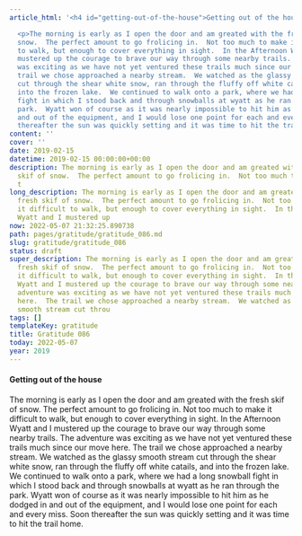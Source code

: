 ```yaml
---
article_html: '<h4 id="getting-out-of-the-house">Getting out of the house</h4>

  <p>The morning is early as I open the door and am greated with the fresh skif of
  snow.  The perfect amount to go frolicing in.  Not too much to make it difficult
  to walk, but enough to cover everything in sight.  In the Afternoon Wyatt and I
  mustered up the courage to brave our way through some nearby trails.  The adventure
  was exciting as we have not yet ventured these trails much since our move here.  The
  trail we chose approached a nearby stream.  We watched as the glassy smooth stream
  cut through the shear white snow, ran through the fluffy off white catails, and
  into the frozen lake.  We continued to walk onto a park, where we had a long snowball
  fight in which I stood back and through snowballs at wyatt as he ran through the
  park.  Wyatt won of course as it was nearly impossible to hit him as he dodged in
  and out of the equipment, and I would lose one point for each and every miss.  Soon
  thereafter the sun was quickly setting and it was time to hit the trail home.</p>'
content: ''
cover: ''
date: 2019-02-15
datetime: 2019-02-15 00:00:00+00:00
description: The morning is early as I open the door and am greated with the fresh
  skif of snow.  The perfect amount to go frolicing in.  Not too much to make it difficult
  t
long_description: The morning is early as I open the door and am greated with the
  fresh skif of snow.  The perfect amount to go frolicing in.  Not too much to make
  it difficult to walk, but enough to cover everything in sight.  In the Afternoon
  Wyatt and I mustered up
now: 2022-05-07 21:32:25.890738
path: pages/gratitude/gratitude_086.md
slug: gratitude/gratitude_086
status: draft
super_description: The morning is early as I open the door and am greated with the
  fresh skif of snow.  The perfect amount to go frolicing in.  Not too much to make
  it difficult to walk, but enough to cover everything in sight.  In the Afternoon
  Wyatt and I mustered up the courage to brave our way through some nearby trails.  The
  adventure was exciting as we have not yet ventured these trails much since our move
  here.  The trail we chose approached a nearby stream.  We watched as the glassy
  smooth stream cut throu
tags: []
templateKey: gratitude
title: Gratitude 086
today: 2022-05-07
year: 2019
---
```


#### Getting out of the house

The morning is early as I open the door and am greated with the fresh skif of snow.  The perfect amount to go frolicing in.  Not too much to make it difficult to walk, but enough to cover everything in sight.  In the Afternoon Wyatt and I mustered up the courage to brave our way through some nearby trails.  The adventure was exciting as we have not yet ventured these trails much since our move here.  The trail we chose approached a nearby stream.  We watched as the glassy smooth stream cut through the shear white snow, ran through the fluffy off white catails, and into the frozen lake.  We continued to walk onto a park, where we had a long snowball fight in which I stood back and through snowballs at wyatt as he ran through the park.  Wyatt won of course as it was nearly impossible to hit him as he dodged in and out of the equipment, and I would lose one point for each and every miss.  Soon thereafter the sun was quickly setting and it was time to hit the trail home.